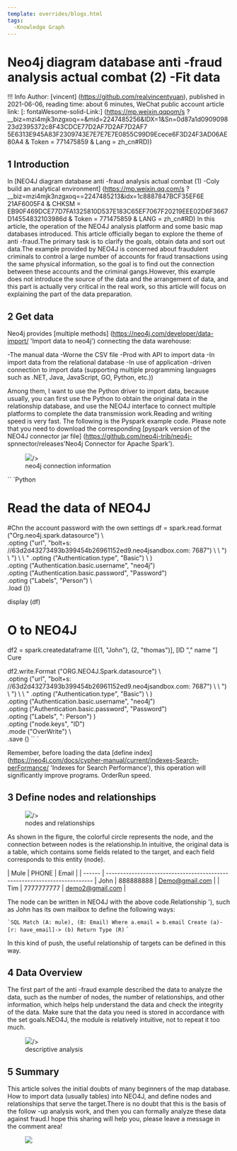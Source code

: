 ```yaml
---
template: overrides/blogs.html
tags:
  -Knowledge Graph
---
```


# Neo4j diagram database anti -fraud analysis actual combat (2) -Fit data

!!! Info
    Author: [vincent] (https://github.com/realvincentyuan), published in 2021-06-06, reading time: about 6 minutes, WeChat public account article link: [: fontaWesome-solid-Link:] (https://mp.weixin.qqpom/s ?__biz=mzi4mjk3nzgxoq==&mid=2247485256&IDX=1&Sn=0d87a1d090909823d2395372c8F43CDCE77D2AF7D2AF7D2AF7 5E6313E945A83F2309743E7E7E7E7E0855C99D9Ecece6F3D24F3AD06AE80A4 & Token = 771475859 & Lang = zh_cn#RD))

## 1 Introduction

In [NEO4J diagram database anti -fraud analysis actual combat (1) -Coly build an analytical environment] (https://mp.weixin.qq.com/s ?__biz=mzi4mjk3nzgxoq==2247485213&idx=1c8887847BCF35EF6E 21AF6005F4 & CHKSM = EB90F469DCE77D7FA1325810D537E183C65EF7067F20219EEE02D6F3667D14554832103986d & Token = 771475859 & LANG = zh_cn#RD) In this article, the operation of the NEO4J analysis platform and some basic map databases introduced. This article officially began to explore the theme of anti -fraud.The primary task is to clarify the goals, obtain data and sort out data.The example provided by NEO4J is concerned about fraudulent criminals to control a large number of accounts for fraud transactions using the same physical information, so the goal is to find out the connection between these accounts and the criminal gangs.However, this example does not introduce the source of the data and the arrangement of data, and this part is actually very critical in the real work, so this article will focus on explaining the part of the data preparation.

## 2 Get data

Neo4j provides [multiple methods] (https://neo4j.com/developer/data-import/ 'Import data to neo4j') connecting the data warehouse:

-The manual data
-Worne the CSV file
-Prod with API to import data
-In import data from the relational database
-In use of application -driven connection to import data (supporting multiple programming languages such as .NET, Java, JavaScript, GO, Python, etc.))

Among them, I want to use the Python driver to import data, because usually, you can first use the Python to obtain the original data in the relationship database, and use the NEO4J interface to connect multiple platforms to complete the data transmission work.Reading and writing speed is very fast. The following is the Pyspark example code. Please note that you need to download the corresponding [pyspark version of the NEO4J connector jar file] (https://github.com/neo4j-trib/neo4j- spnnector/releases'Neo4j Connector for Apache Spark').

<figure>
  <img src = "httts://cdn.jsdelivr.net/gh/bullettech2021/pics/img/1_v/neo4j connection information.png"/>/>
  <figcaption> neo4j connection information </figcaption>
</Figure>


`` `Python
# Read the data of NEO4J
#Chn the account password with the own settings
df = spark.read.format ("Org.neo4j.spark.datasource") \ \
     .opting ("url", "bolt+s: //63d2d43273493b399454b26961152ed9.neo4jsandbox.com: 7687") \ \ ") \ \") \ \ "
     .opting ("Authentication.type", "Basic") \ \) \
     .opting ("Authentication.basic.username", "neo4j") \
     .opting ("Authentication.basic.password", "Password") \
     .opting ("Labels", "Person") \ \
     .load ())

display (df)

# O to NEO4J
df2 = spark.createdataframe ([(1, "John"), (2, "thomas")],
 [ID "," name "]
Cure

df2.write.Format ("ORG.NEO4J.Spark.datasource") \ \
     .opting ("url", "bolt+s: //63d2d43273493b399454b26961152ed9.neo4jsandbox.com: 7687") \ \ ") \ \") \ \ "
     .opting ("Authentication.type", "Basic") \ \) \
     .opting ("Authentication.basic.username", "neo4j") \
     .opting ("Authentication.basic.password", "Password") \
     .opting ("Labels", ": Person") \) \
     .opting ("node.keys", "ID") \
     .mode ("OverWrite") \ \
     .save ()
`` `

Remember, before loading the data [define index] (https://neo4j.com/docs/cypher-manual/current/indexes-Search-perFormance/ 'Indexes for Search Performance'), this operation will significantly improve programs. OrderRun speed.

## 3 Define nodes and relationships

<figure>
  <img src = "https://cdn.jsdelivr.net/gh/bullettech2021/pics/img/1_v/ nodes and relationships .png"/>/>
  <figcaption> nodes and relationships </figcaption>
</Figure>

As shown in the figure, the colorful circle represents the node, and the connection between nodes is the relationship.In intuitive, the original data is a table, which contains some fields related to the target, and each field corresponds to this entity (node).

| Mule | PHONE | Email |
| ------ | -------------------------------------------------------------------------
| John | 888888888 | Demo@gmail.com |
| Tim | 7777777777 | demo2@gmail.com |

The node can be written in NEO4J with the above code.Relationship '), such as John has its own mailbox to define the following ways:

`` `SQL
Match
  (A: mule),
  (B: Email)
Where a.email = b.email
Create (a)-[r: have_email]-> (b)
Return Type (R)
`` `

In this kind of push, the useful relationship of targets can be defined in this way.

## 4 Data Overview

The first part of the anti -fraud example described the data to analyze the data, such as the number of nodes, the number of relationships, and other information, which helps help understand the data and check the integrity of the data. Make sure that the data you need is stored in accordance with the set goals.NEO4J, the module is relatively intuitive, not to repeat it too much.

<figure>
  <img src = "https://cdn.jsdelivr.net/gh/bullettech2021/pics/img/1_v/ Description statistics .png"/>/>
  <figcaption> descriptive analysis </figcaption>
</Figure>

## 5 Summary

This article solves the initial doubts of many beginners of the map database. How to import data (usually tables) into NEO4J, and define nodes and relationships that serve the target.There is no doubt that this is the basis of the follow -up analysis work, and then you can formally analyze these data against fraud.I hope this sharing will help you, please leave a message in the comment area!

<figure>
  <img src = "httts://cdn.jsdelivr.net/gh/bullettech2021/pics/2021-6-14/1623639526512-1080p%20hd)%20tail .png" widt "widt" widt "widt h = "500 " />
</Figure>